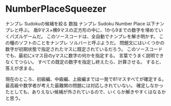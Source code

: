 # NumberPlaceSqueezer
ナンプレ Sudokuの候補を絞る
数独 ナンプレ Sudoku Number Place
以下ナンプレと呼ぶ。
盾9マス×横9マスの正方形の中に、1から9までの数字を埋めていくパズルゲームだ。
このソースコードは、全自動でナンプレを解き明かす。
この種のソフトのことをナンプレ ソルバーと呼ぶようだ。
問題文にはいくつかの数字が初期状態で指定されたマスに既定されているだろう。
このソースコードでも、最初にxマス目のyマスに数字の何かを指定する。
言葉でうまく説明できなくてつらい。
すべての既定の数字を指定し終えたら、計算させる。
すると、答えが求まる。

現在のところ、初級編、中級編、上級編までは一発で81マスすべてが確定する。
最高級や数学者が考えた最難関の問題には対応しきれていない。
確定しなかったとしても、ありえない候補が外されているので、いくらか解きやすくはなるかと思う。
